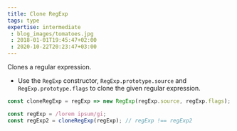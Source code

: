 ```yaml
---
title: Clone RegExp
tags: type
expertise: intermediate
 : blog_images/tomatoes.jpg
 : 2018-01-01T19:45:47+02:00
 : 2020-10-22T20:23:47+03:00
---
```


Clones a regular expression.

- Use the `RegExp` constructor, `RegExp.prototype.source` and `RegExp.prototype.flags` to clone the given regular expression.

```js
const cloneRegExp = regExp => new RegExp(regExp.source, regExp.flags);
```

```js
const regExp = /lorem ipsum/gi;
const regExp2 = cloneRegExp(regExp); // regExp !== regExp2
```
